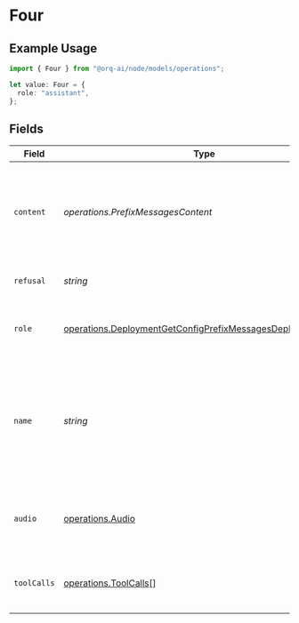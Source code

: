 # Four

## Example Usage

```typescript
import { Four } from "@orq-ai/node/models/operations";

let value: Four = {
  role: "assistant",
};
```

## Fields

| Field                                                                                                                                      | Type                                                                                                                                       | Required                                                                                                                                   | Description                                                                                                                                |
| ------------------------------------------------------------------------------------------------------------------------------------------ | ------------------------------------------------------------------------------------------------------------------------------------------ | ------------------------------------------------------------------------------------------------------------------------------------------ | ------------------------------------------------------------------------------------------------------------------------------------------ |
| `content`                                                                                                                                  | *operations.PrefixMessagesContent*                                                                                                         | :heavy_minus_sign:                                                                                                                         | The contents of the assistant message. Required unless `tool_calls` or `function_call` is specified.                                       |
| `refusal`                                                                                                                                  | *string*                                                                                                                                   | :heavy_minus_sign:                                                                                                                         | The refusal message by the assistant.                                                                                                      |
| `role`                                                                                                                                     | [operations.DeploymentGetConfigPrefixMessagesDeploymentsRole](../../models/operations/deploymentgetconfigprefixmessagesdeploymentsrole.md) | :heavy_check_mark:                                                                                                                         | The role of the messages author, in this case `assistant`.                                                                                 |
| `name`                                                                                                                                     | *string*                                                                                                                                   | :heavy_minus_sign:                                                                                                                         | An optional name for the participant. Provides the model information to differentiate between participants of the same role.               |
| `audio`                                                                                                                                    | [operations.Audio](../../models/operations/audio.md)                                                                                       | :heavy_minus_sign:                                                                                                                         | Data about a previous audio response from the model.                                                                                       |
| `toolCalls`                                                                                                                                | [operations.ToolCalls](../../models/operations/toolcalls.md)[]                                                                             | :heavy_minus_sign:                                                                                                                         | The tool calls generated by the model, such as function calls.                                                                             |